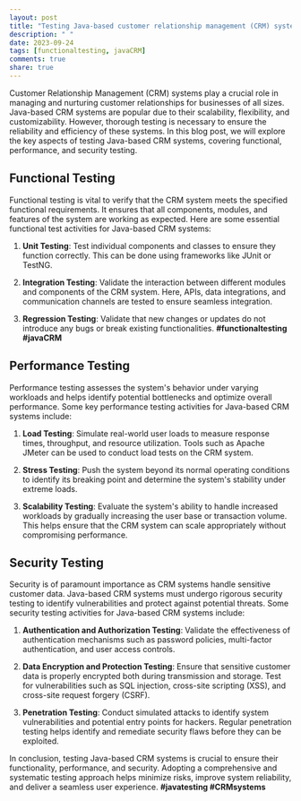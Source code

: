 ```yaml
---
layout: post
title: "Testing Java-based customer relationship management (CRM) systems"
description: " "
date: 2023-09-24
tags: [functionaltesting, javaCRM]
comments: true
share: true
---
```


Customer Relationship Management (CRM) systems play a crucial role in managing and nurturing customer relationships for businesses of all sizes. Java-based CRM systems are popular due to their scalability, flexibility, and customizability. However, thorough testing is necessary to ensure the reliability and efficiency of these systems. In this blog post, we will explore the key aspects of testing Java-based CRM systems, covering functional, performance, and security testing.

## Functional Testing

Functional testing is vital to verify that the CRM system meets the specified functional requirements. It ensures that all components, modules, and features of the system are working as expected. Here are some essential functional test activities for Java-based CRM systems:

1. **Unit Testing**: Test individual components and classes to ensure they function correctly. This can be done using frameworks like JUnit or TestNG.

2. **Integration Testing**: Validate the interaction between different modules and components of the CRM system. Here, APIs, data integrations, and communication channels are tested to ensure seamless integration.

3. **Regression Testing**: Validate that new changes or updates do not introduce any bugs or break existing functionalities. **#functionaltesting #javaCRM**

## Performance Testing

Performance testing assesses the system's behavior under varying workloads and helps identify potential bottlenecks and optimize overall performance. Some key performance testing activities for Java-based CRM systems include:

1. **Load Testing**: Simulate real-world user loads to measure response times, throughput, and resource utilization. Tools such as Apache JMeter can be used to conduct load tests on the CRM system.

2. **Stress Testing**: Push the system beyond its normal operating conditions to identify its breaking point and determine the system's stability under extreme loads.

3. **Scalability Testing**: Evaluate the system's ability to handle increased workloads by gradually increasing the user base or transaction volume. This helps ensure that the CRM system can scale appropriately without compromising performance.

## Security Testing

Security is of paramount importance as CRM systems handle sensitive customer data. Java-based CRM systems must undergo rigorous security testing to identify vulnerabilities and protect against potential threats. Some security testing activities for Java-based CRM systems include:

1. **Authentication and Authorization Testing**: Validate the effectiveness of authentication mechanisms such as password policies, multi-factor authentication, and user access controls.

2. **Data Encryption and Protection Testing**: Ensure that sensitive customer data is properly encrypted both during transmission and storage. Test for vulnerabilities such as SQL injection, cross-site scripting (XSS), and cross-site request forgery (CSRF).

3. **Penetration Testing**: Conduct simulated attacks to identify system vulnerabilities and potential entry points for hackers. Regular penetration testing helps identify and remediate security flaws before they can be exploited.

In conclusion, testing Java-based CRM systems is crucial to ensure their functionality, performance, and security. Adopting a comprehensive and systematic testing approach helps minimize risks, improve system reliability, and deliver a seamless user experience. **#javatesting #CRMsystems**